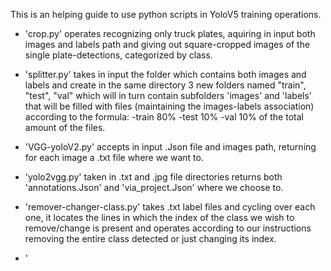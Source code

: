 This is an helping guide to use python scripts in YoloV5 training operations.

- 'crop.py' 
    operates recognizing only truck plates, aquiring in input both images and labels path and giving out square-cropped images of the single plate-detections, categorized by class.



- 'splitter.py' 
    takes in input the folder which contains both images and labels and create in the same directory 3 new folders named "train", "test", "val" which will in turn contain subfolders 'images' and 'labels' that will be filled with files (maintaining the images-labels association) according to the formula:
        -train 80%
        -test 10%
        -val 10%
    of the total amount of the files.



- 'VGG-yoloV2.py' 
    accepts in input .Json file and images path, returning for each image a .txt file where we want to.



- 'yolo2vgg.py'
    taken in .txt and .jpg file directories returns both 'annotations.Json' and 'via_project.Json' where we choose to.



- 'remover-changer-class.py'
    takes .txt label files and cycling over each one, it locates the lines in which the index of the class we wish to remove/change is present and operates according to our instructions removing the entire class detected or just changing its index.



- '